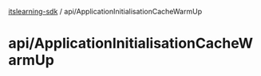 [itslearning-sdk](../../modules.md) / api/ApplicationInitialisationCacheWarmUp

# api/ApplicationInitialisationCacheWarmUp
